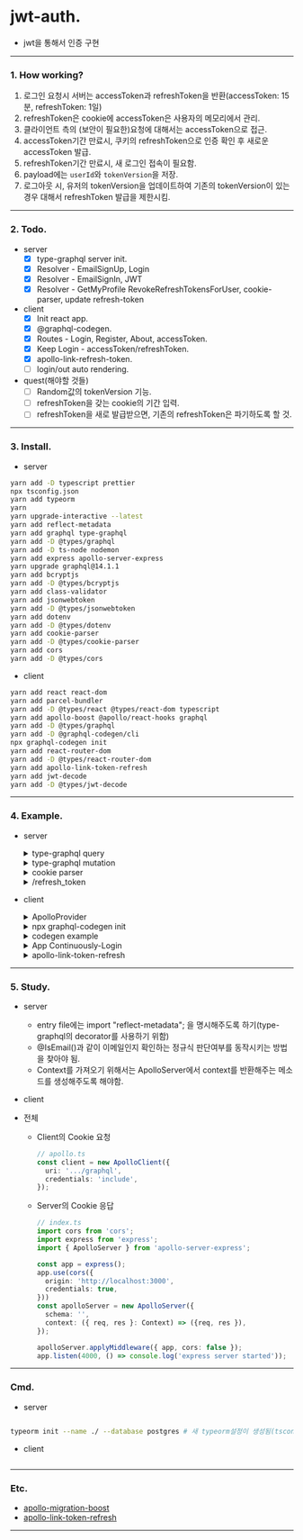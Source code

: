 # jwt-auth.
- jwt을 통해서 인증 구현

---
### 1. How working? 
1. 로그인 요청시 서버는 accessToken과 refreshToken을 반환(accessToken: 15분, refreshToken: 1일)
2. refreshToken은 cookie에 accessToken은 사용자의 메모리에서 관리.
3. 클라이언트 측의 (보안이 필요한)요청에 대해서는 accessToken으로 접근.
4. accessToken기간 만료시, 쿠키의 refreshToken으로 인증 확인 후 새로운 accessToken 발급.
5. refreshToken기간 만료시, 새 로그인 접속이 필요함.
6. payload에는 `userId`와 `tokenVersion`을 저장.
7. 로그아웃 시, 유저의 tokenVersion을 업데이트하여 기존의 tokenVersion이 있는경우 대해서 refreshToken 발급을 제한시킴.

---
### 2. Todo.
- server
  - [x] type-graphql server init. 
  - [x] Resolver - EmailSignUp, Login
  - [x] Resolver - EmailSignIn, JWT
  - [x] Resolver - GetMyProfile RevokeRefreshTokensForUser, cookie-parser, update refresh-token

- client
  - [x] Init react app.
  - [x] @graphql-codegen.
  - [x] Routes - Login, Register, About, accessToken.
  - [x] Keep Login - accessToken/refreshToken.
  - [x] apollo-link-refresh-token.
  - [ ] login/out auto rendering.
- quest(해야할 것들)
  - [ ] Random값의 tokenVersion 기능.
  - [ ] refreshToken을 갖는 cookie의 기간 입력.
  - [ ] refreshToken을 새로 발급받으면, 기존의 refreshToken은 파기하도록 할 것.
---
### 3. Install.
- server  
```bash
yarn add -D typescript prettier
npx tsconfig.json
yarn add typeorm
yarn 
yarn upgrade-interactive --latest
yarn add reflect-metadata
yarn add graphql type-graphql
yarn add -D @types/graphql
yarn add -D ts-node nodemon
yarn add express apollo-server-express
yarn upgrade graphql@14.1.1
yarn add bcryptjs
yarn add -D @types/bcryptjs
yarn add class-validator
yarn add jsonwebtoken
yarn add -D @types/jsonwebtoken
yarn add dotenv
yarn add -D @types/dotenv
yarn add cookie-parser
yarn add -D @types/cookie-parser
yarn add cors
yarn add -D @types/cors
```

- client
```bash
yarn add react react-dom 
yarn add parcel-bundler
yarn add -D @types/react @types/react-dom typescript
yarn add apollo-boost @apollo/react-hooks graphql
yarn add -D @types/graphql
yarn add -D @graphql-codegen/cli
npx graphql-codegen init
yarn add react-router-dom
yarn add -D @types/react-router-dom
yarn add apollo-link-token-refresh
yarn add jwt-decode
yarn add -D @types/jwt-decode
```

---

### 4. Example.
- server
  <details>
  <summary>type-graphql query</summary>

  <p>

  ```ts
  // src/user/api/UserResolver.ts
  import { Resolver } from 'type-graphql';
  import { User } from '../../entity/User';

  @Resolver(User)
  class UserResolver {
    @Query(() => String)
    async sayHello (): Promise<string> {
      return 'hello';
    }
  }

  ```
  </p>
  </details>

  <details>
  <summary>type-graphql mutation</summary>
  <p>

  ```ts
  /**
   *  다른 api 리졸버에서 참조하기 위해서 @ObjectType를 @Entity()에서는 꼭 사용하도록 해야함.
   */
  // src/entity/User.ts
  @ObjectType() 
  @Entity('users')
  class User extends BaseEntity {
    //...
  }
  // src/api/user/UserResolver.ts
  @Mutation(() => EmailSignUpResponse)
  async emailSignUp(
    @Arg('email') email: string,
    @Arg('passsword') password: string
  ): Promise<EmailSignUpResponse> {
    try {
      const hashPassword = bcrypt.hashSync(password, 10);
      const user = await User.create({
        email,
        password: hashPassword
      }).save(); // save를 사용해야 id가 생성되므로 return시 user값에서 에러가 발생하지 않음.
      
      return {
        ok: true,
        error: undefined,
        user
      };
    } catch(error) {
      return {
        ok: false,
        error: error.message,
        user: undefined
      };
    }
  }

  ```
  </p>
  </details>

  <details>
  <summary>cookie parser</summary>
  <p>

  ```ts
  import cookieParser from 'cookie-parser';
  import express from 'express';

  const app = express();
  // '/test'경로에만 cookieParser를 적용하여, 다른 라우터에 요청시 필요없는 오버헤드를 줄일 수 있음.
  app.use('/test', cookieParser());
  app.get('/test', (req, res) => {
    console.log('cookies: ', req.cookies.jid);
  });

  ```
  </p>
  </details>

  <details>
  <summary>/refresh_token</summary>
  <p>

  ```ts
  import cookieParser from 'cookie-parser';
  import express from 'express';
  import { createRefreshToken } from './createRefreshToken';
  import { createAccessToken } from './createAccessToken';

  /**
   *  refreshToken의 발급조건:
   *  1. cookie에 refreshToken값이 존재해야함.
   *  2. refreshToken의 만료기간.
   *  3. payload에 userId가 존재 + user의 id값과 동일한 user가 있어야 함.
   *  4. payload에 tokenVersion이 user의 tokenVersion과 동일해야 함.
   * 
   */

  const app = express();

  // refresh_token경로에서만 cookieParser적용(다른 URL의 요청과는 별개로 오버헤드가 발생하지 않도록 할 것)
  app.use('/refresh_token', cookieParser());  
  app.get('/refresh_token', async (_req, res) => {
    const token: string | undefined = res.cookies.jid;
    if(token) {
      try {
        const payload = verify(token, process.env.JWT_REFRESH_SECRET);

        // payloa의 tokenVersion과 userId가 0인경우가 있으므로 in을 통해 올바른 토큰타입 확인.
        if('userId' in payload && 
        'tokenVersion' in payload) {
          const user: User | undefined = await User.findOne({ id: payload.userId });
          if(user && (payload.tokenVersion === user.tokenVersion)) {
            // ok
            const refreshToken = createRefreshToken(user);
            const accessToken = createAccessToken(user);

            // refreshToken을 기존의 cookie에 덮어씌우기
            res.cookie('jid', refreshToken,
              { httpOnly: true }
            );
            return res.send({
              ok: true,
              error: undefined,
              accessToken,
            });
          } else {
            return res.send({
              ok: false,
              error: 'Not found user Or Wrong tokenVersion',
              accessToken: undefined,
            });
          }
          
        } else { // token 정책이 맞지 않은경우,
          return res.send({
            ok: false,
            error: 'Wrong token',
            accessToken: undefined
          });
        }
      } catch(error) {
        return res.send({ 
          ok: false, 
          error: error.message, 
          accessToken: undefined,
        });
      }
    } else {
      return res.send({ 
        ok: false, 
        error: 'No authenticated', 
        accessToken: undefined,
      });
    }
  })

  ```
  </p>
  </details>

- client
  <details>
  <summary>ApolloProvider</summary>
  <p>

  ```ts
  import React from "react";
  import ReactDOM from "react-dom";
  import App from "./App";
  import ApolloClient from "apollo-boost";
  import { ApolloProvider } from "@apollo/react-hooks";

  const client = new ApolloClient({
    uri: "http://localhost:4000/graphql",
  });

  ReactDOM.render(
    <ApolloProvider client={client}>
      <App />
    </ApolloProvider>,
    document.getElementById("root")
  );

  ```
  </p>
  </details>

  <details>
  <summary>npx graphql-codegen init</summary>
  <p>
  
  ```bash
  $ npx graphql-codegen init
  ? What type of application are you building? Application built with React
  ? Where is your schema?: (path or url) http://localhost:4000/graphql
  ? Where are your operations and fragments?: src/graphql/*.graphql
  ? Pick plugins: TypeScript (required by other typescript plugins), TypeScript Operations (operations and fragments), TypeScript React Apollo (typed components and HOCs)
  ? Where to write the output: src/generated/graphql.tsx
  ? Do you want to generate an introspection file? No
  ? How to name the config file? codegen.yml
  ? What script in package.json should run the codegen? codegen
  
  # /src/codegen.yml파일이 생성됨.
  # package.json을 보면, codegen 플러그인들이 devDependencies에 추가되어있을 것이다.
  # 따라서 설치를 해주도록 하자
  $ yarn  

  $ yarn codegen
  ```
  </p>
  </details>

  <details>
  <summary>codegen example</summary>
  <p>
  
  ```graphql

  ## src/graphql/hello.graphql
  query SayHello {
    sayHello
  }
  
  ```

  ```bash
  $ yarn codegen 
  ``` 
  </p>
  </details>

  <details>
  <summary>App Continuously-Login</summary>
  <p>
  
  ```ts
  // index.tsx

  const App = () => {
    const [fetchLoading, setFetchLoading] = useState<boolean>(true);
    const [isLoggedIn, setIsLoggedIn]  = useState<boolean>(false);

    useEffect(() => {
      fetch('http://localhost:4000/refresh_token', {
        method: 'POST',
        credentials: 'include',
      }).then(async x => {
        const { ok, accessToken } = await x.json();
        if(ok && accessToken) { // success login,
          setIsLoggedIn(true);
          setAccessToken(accessToken);
        } else {
          setIsLoggedIn(false);
          setAccessToken('');
        }
        setFetchLoading(false);        
      })
    }, []);

    if(fetchLoading) {
      return <div>loading...</div>;
    }

    return <>{ isLoggedIn ? 'Hello' : 'Please Login' }</>;
  }
  ```
  </p>
  </details>

  <details>
  <summary>apollo-link-token-refresh</summary>
  <p>
  ```ts

  ```
  </p>
  </details>
---
### 5. Study.
- server
  - entry file에는 import "reflect-metadata"; 을 명시해주도록 하기(type-graphql의 decorator를 사용하기 위함)
  - @IsEmail()과 같이 이메일인지 확인하는 정규식 판단여부를 동작시키는 방법을 찾아야 됨.
  - Context를 가져오기 위해서는 ApolloServer에서 context를 반환해주는 메소드를 생성해주도록 해야함.
- client
  
- 전체
  - Client의 Cookie 요청
    ```ts
    // apollo.ts
    const client = new ApolloClient({
      uri: '.../graphql',
      credentials: 'include',
    });
    ```
  - Server의 Cookie 응답
    ```ts
    // index.ts
    import cors from 'cors';
    import express from 'express';
    import { ApolloServer } from 'apollo-server-express';

    const app = express();
    app.use(cors({
      origin: 'http://localhost:3000',
      credentials: true,
    }))
    const apolloServer = new ApolloServer({
      schema: '',
      context: ({ req, res }: Context) => ({req, res }),
    });

    apolloServer.applyMiddleware({ app, cors: false });
    app.listen(4000, () => console.log('express server started'));
    ```
    
---
### Cmd.
- server
```bash

typeorm init --name ./ --database postgres # 새 typeorm설정이 생성됨(tsconfig.json의 내용도 함께변하므로 인지)

```

- client

```

```
---
### Etc.
- [apollo-migration-boost](https://www.apollographql.com/docs/react/migrating/boost-migration/#gatsby-focus-wrapper)
- [apollo-link-token-refresh](https://github.com/newsiberian/apollo-link-token-refresh)

---
